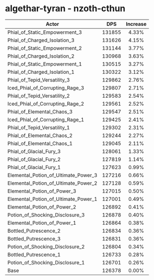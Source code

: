 # algethar-tyran - nzoth-cthun
| Actor | DPS | Increase |
|---|:---:|:---:|
|Phial_of_Static_Empowerment_3|131855|4.33%|
|Phial_of_Charged_Isolation_3|131626|4.15%|
|Phial_of_Static_Empowerment_2|131144|3.77%|
|Phial_of_Charged_Isolation_2|130968|3.63%|
|Phial_of_Static_Empowerment_1|130515|3.27%|
|Phial_of_Charged_Isolation_1|130322|3.12%|
|Phial_of_Tepid_Versatility_3|129862|2.76%|
|Iced_Phial_of_Corrupting_Rage_3|129807|2.71%|
|Phial_of_Tepid_Versatility_2|129583|2.54%|
|Iced_Phial_of_Corrupting_Rage_2|129561|2.52%|
|Phial_of_Elemental_Chaos_3|129547|2.51%|
|Iced_Phial_of_Corrupting_Rage_1|129425|2.41%|
|Phial_of_Tepid_Versatility_1|129302|2.31%|
|Phial_of_Elemental_Chaos_2|129244|2.27%|
|Phial_of_Elemental_Chaos_1|129045|2.11%|
|Phial_of_Glacial_Fury_3|128061|1.33%|
|Phial_of_Glacial_Fury_2|127819|1.14%|
|Phial_of_Glacial_Fury_1|127623|0.99%|
|Elemental_Potion_of_Ultimate_Power_3|127216|0.66%|
|Elemental_Potion_of_Ultimate_Power_2|127128|0.59%|
|Elemental_Potion_of_Power_3|127015|0.50%|
|Elemental_Potion_of_Ultimate_Power_1|127001|0.49%|
|Elemental_Potion_of_Power_2|126892|0.41%|
|Potion_of_Shocking_Disclosure_3|126878|0.40%|
|Elemental_Potion_of_Power_1|126864|0.38%|
|Bottled_Putrescence_2|126834|0.36%|
|Bottled_Putrescence_3|126831|0.36%|
|Potion_of_Shocking_Disclosure_2|126804|0.34%|
|Bottled_Putrescence_1|126733|0.28%|
|Potion_of_Shocking_Disclosure_1|126701|0.26%|
|Base|126378|0.00%|

